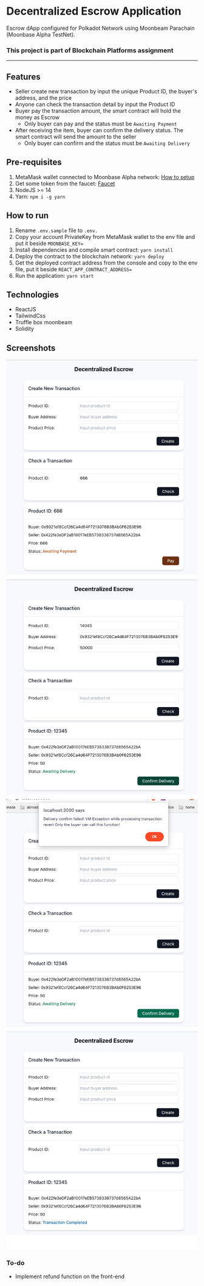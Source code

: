 # Decentralized Escrow Application

Escrow dApp configured for Polkadot Network using Moonbeam Parachain (Moonbase Alpha TestNet).

### This project is part of Blockchain Platforms assignment

---

## Features

- Seller create new transaction by input the unique Product ID, the buyer's address, and the price
- Anyone can check the transaction detail by input the Product ID
- Buyer pay the transaction amount, the smart contract will hold the money as Escrow
  - Only buyer can pay and the status must be `Awaiting Payment`
- After receiving the item, buyer can confirm the delivery status. The smart contract will send the amount to the seller
  - Only buyer can confirm and the status must be `Awaiting Delivery`

## Pre-requisites

1. MetaMask wallet connected to Moonbase Alpha network:
   [How to setup](https://moonbeam.network/tutorial/how-to-connect-metamask-to-moonbeam/#:~:text=Connect%20to%20Moonbeam,rpc.api.moonbeam.network)
2. Get some token from the faucet: [Faucet](https://apps.moonbeam.network/moonbase-alpha/faucet/)
3. NodeJS >= 14
4. Yarn: `npm i -g yarn`

## How to run

1. Rename `.env.sample` file to `.env.`
2. Copy your account PrivateKey from MetaMask wallet to the env file and put it beside `MOONBASE_KEY=`
3. Install dependencies and compile smart contract: `yarn install`
4. Deploy the contract to the blockchain network: `yarn deploy`
5. Get the deployed contract address from the console and copy to the env file, put it beside `REACT_APP_CONTRACT_ADDRESS=`
6. Run the application: `yarn start`

## Technologies

- ReactJS
- TailwindCss
- Truffle box moonbeam
- Solidity

## Screenshots

![](assets/sc1.png)
![](assets/sc2.png)
![](assets/sc3.png)
![](assets/sc4.png)

### To-do

- Implement refund function on the front-end
